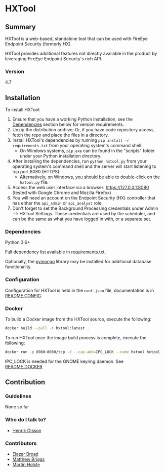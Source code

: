 # HXTool

## Summary
HXTool is a web-based, standalone tool that can be used with FireEye Endpoint Security (formerly HX).

HXTool provides additional features not directly available in the product by leveraging FireEye Endpoint Security's rich API.

### Version
4.7

## Installation
To install HXTool:
1. Ensure that you have a working Python installation, see the [Dependencies](#dependencies) section below for version requirements.
2. Unzip the distribution archive; Or, if you have code repository access, fetch the repo and place the files in a directory.
2. Install HXTool's dependencies by running `pip install -r requirements.txt` from your operating system's command shell.
	- On Windows systems, `pip.exe` can be found in the "scripts" folder under your Python installation directory.
3. After installing the dependencies, run `python hxtool.py` from your operating system's command shell and the server will start listening to tcp port 8080 (HTTPS).
	- Alternatively, on Windows, you should be able to double-click on the `hxtool.py` file.
4. Access the web user interface via a browser: https://127.0.0.1:8080 (tested with Google Chrome and Mozilla Firefox)
5. You will need an account on the Endpoint Security (HX) controller that has either the `api_admin` or `api_analyst` role.
6. Don't forget to set the Background Processing credentials under Admin --> HXTool Settings. These credentials are used by the scheduler, and can be the same as what you have logged in with, or a separate set.

### Dependencies
Python 3.6+

Full dependency list available in [requirements.txt](requirements.txt).

Optionally, the [pymongo](https://pypi.org/project/pymongo/) library may be installed for additional database functionality.

### Configuration
Configuration for HXTool is held in the `conf.json` file, documentation is in [README.CONFIG](README.CONFIG).

### Docker
To build a Docker image from the HXTool source, execute the following: 
```bash
docker build --pull -t hxtool:latest .
```

To run HXTool once the image build process is complete, execute the following:
```bash
docker run -p 8080:8080/tcp -d --cap-add=IPC_LOCK --name hxtool hxtool:latest
```
IPC_LOCK is needed for the GNOME keyring daemon. See [README.DOCKER](README.DOCKER)

## Contribution

### Guidelines
None so far

### Who do I talk to?
* [Henrik Olsson](mailto:henrik.olsson@FireEye.com)

### Contributors
* [Elazar Broad](mailto:elazar.broad@FireEye.com)
* [Matthew Briggs](mailto:matthew.briggs@FireEye.com)
* [Martin Holste](mailto:martin.holste@FireEye.com)